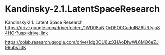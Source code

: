 # Kandinsky-2.1.LatentSpaceResearch
Kandinsky-2.1. Latent Space Research
https://drive.google.com/drive/folders/1WD08uNjOcDFO0CudqINZ6URfyjo84HOr?usp=drive_link

https://colab.research.google.com/drive/1dg0OU6ucXHAoDIwWL6MQ6eZJ99ubsT3K
